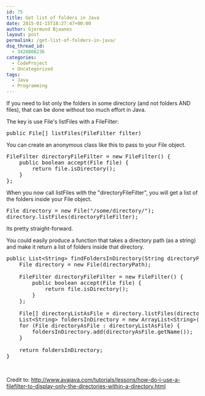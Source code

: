 ```yaml
---
id: 75
title: Get list of folders in Java
date: 2015-01-15T18:27:47+00:00
author: Gjermund Bjaanes
layout: post
permalink: /get-list-of-folders-in-java/
dsq_thread_id:
  - 3428808236
categories:
  - CodeProject
  - Uncategorized
tags:
  - Java
  - Programming
---
```

If you need to list only the folders in some directory (and not folders AND files), that can be done without too much effort in Java.

<!--more-->
The key is use File's listFiles with a FileFilter:

<pre class="nums:false lang:default decode:true">public File[] listFiles(FileFilter filter)</pre>

You can create an anonymous class like this to pass to your File object.

<pre class="lang:java decode:true">FileFilter directoryFileFilter = new FileFilter() {
    public boolean accept(File file) {
        return file.isDirectory();
    }
};</pre>

When you now call listFiles with the "directoryFileFilter", you will get a list of the folders inside your File object.

<pre class="lang:java decode:true">File directory = new File("/some/directory/");
directory.listFiles(directoryFileFilter);</pre>

Its pretty straight-forward.

You could easily produce a function that takes a directory path (as a string) and make it return a list of folders inside that directory.

<pre class="lang:java decode:true ">public List&lt;String&gt; findFoldersInDirectory(String directoryPath) {
    File directory = new File(directoryPath);
	
    FileFilter directoryFileFilter = new FileFilter() {
        public boolean accept(File file) {
            return file.isDirectory();
        }
    };
		
    File[] directoryListAsFile = directory.listFiles(directoryFileFilter);
    List&lt;String&gt; foldersInDirectory = new ArrayList&lt;String&gt;(directoryListAsFile.length);
    for (File directoryAsFile : directoryListAsFile) {
        foldersInDirectory.add(directoryAsFile.getName());
    }

    return foldersInDirectory;
}</pre>

&nbsp;

Credit to: <http://www.avajava.com/tutorials/lessons/how-do-i-use-a-filefilter-to-display-only-the-directories-within-a-directory.html>